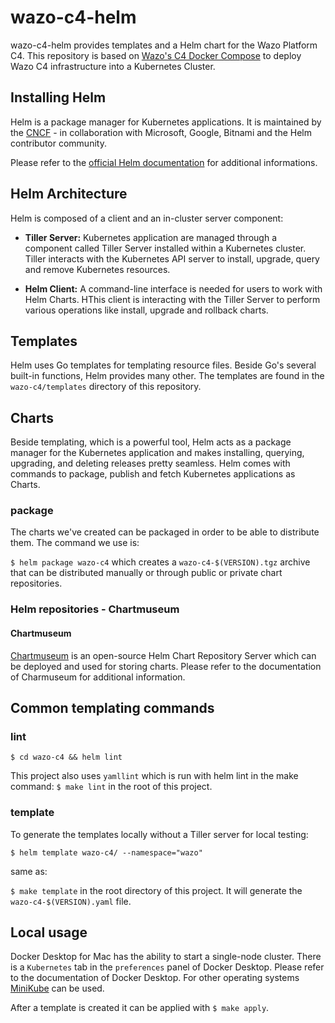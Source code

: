 # wazo-c4-helm

wazo-c4-helm provides templates and a Helm chart for the Wazo Platform C4. This repository is based on [Wazo's C4 Docker Compose](https://github.com/wazo-platform/wazo-c4) to deploy Wazo C4 infrastructure into a Kubernetes Cluster.

## Installing Helm

Helm is a package manager for Kubernetes applications. It is maintained by the [CNCF](https://www.cncf.io/) - in collaboration with Microsoft, Google, Bitnami and the Helm contributor community. 

Please refer to the [official Helm documentation](https://helm.sh/docs/intro/install/) for additional informations.

## Helm Architecture

Helm is composed of a client and an in-cluster server component:

* **Tiller Server:** Kubernetes application are managed through a component called Tiller Server installed within a Kubernetes cluster. Tiller interacts with the Kubernetes API server to install, upgrade, query and remove Kubernetes resources.

* **Helm Client:** A command-line interface is needed for users to work with Helm Charts. HThis client is interacting with the Tiller Server to perform various operations like install, upgrade and rollback charts.

## Templates

Helm uses Go templates for templating resource files. Beside Go's several built-in functions, Helm provides many other. The templates are found in the `wazo-c4/templates` directory of this repository.

## Charts
Beside templating, which is a powerful tool, Helm acts as a package manager for the Kubernetes application and makes installing, querying, upgrading, and deleting releases pretty seamless. Helm comes with commands to package, publish and fetch Kubernetes applications as Charts.

### package

The charts we've created can be packaged in order to be able to distribute them. The command we use is:

```$ helm package wazo-c4``` which creates a `wazo-c4-$(VERSION).tgz` archive that can be distributed manually or through public or private chart repositories.

### Helm repositories - Chartmuseum

#### Chartmuseum

[Chartmuseum](https://chartmuseum.com/) is an open-source Helm Chart Repository Server which can be deployed and used for storing charts.
Please refer to the documentation of Charmuseum for additional information.

## Common templating commands

### lint

```$ cd wazo-c4 && helm lint```

This project also uses `yamllint` which is run with helm lint in the make command: ```$ make lint``` in the root of this project.

### template

To generate the templates locally without a Tiller server for local testing:

```$ helm template wazo-c4/ --namespace="wazo"```

same as:

```$ make template``` in the root directory of this project. It will generate the `wazo-c4-$(VERSION).yaml` file.

## Local usage

Docker Desktop for Mac has the ability to start a single-node cluster. There is a `Kubernetes` tab in the `preferences` panel of Docker Desktop. Please refer to the documentation of Docker Desktop. For other operating systems [MiniKube](https://kubernetes.io/docs/tasks/tools/install-minikube/) can be used.

After a template is created it can be applied with ```$ make apply```.
